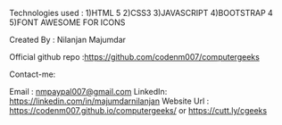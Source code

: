 Technologies used :
1)HTML 5
2)CSS3
3)JAVASCRIPT 
4)BOOTSTRAP 4
5)FONT AWESOME FOR ICONS

Created By : Nilanjan Majumdar

Official github repo :https://github.com/codenm007/computergeeks

Contact-me:

Email : nmpaypal007@gmail.com
LinkedIn: https://linkedin.com/in/majumdarnilanjan
Website Url : https://codenm007.github.io/computergeeks/ or https://cutt.ly/cgeeks
